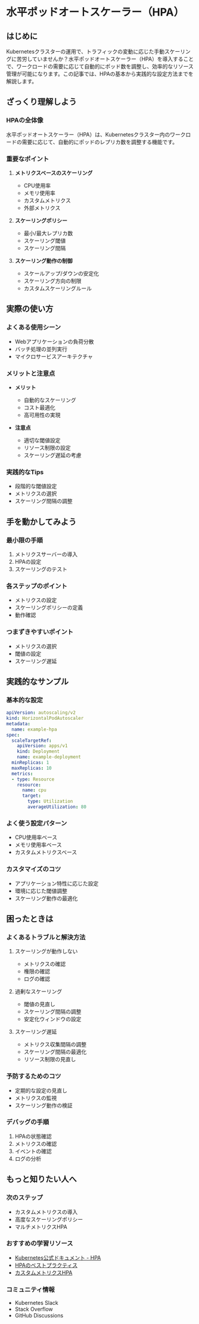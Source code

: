 # 水平ポッドオートスケーラー（HPA）

## はじめに
Kubernetesクラスターの運用で、トラフィックの変動に応じた手動スケーリングに苦労していませんか？水平ポッドオートスケーラー（HPA）を導入することで、ワークロードの需要に応じて自動的にポッド数を調整し、効率的なリソース管理が可能になります。この記事では、HPAの基本から実践的な設定方法までを解説します。

## ざっくり理解しよう

### HPAの全体像
水平ポッドオートスケーラー（HPA）は、Kubernetesクラスター内のワークロードの需要に応じて、自動的にポッドのレプリカ数を調整する機能です。

### 重要なポイント
1. **メトリクスベースのスケーリング**
   - CPU使用率
   - メモリ使用率
   - カスタムメトリクス
   - 外部メトリクス

2. **スケーリングポリシー**
   - 最小/最大レプリカ数
   - スケーリング閾値
   - スケーリング間隔

3. **スケーリング動作の制御**
   - スケールアップ/ダウンの安定化
   - スケーリング方向の制限
   - カスタムスケーリングルール

## 実際の使い方

### よくある使用シーン
- Webアプリケーションの負荷分散
- バッチ処理の並列実行
- マイクロサービスアーキテクチャ

### メリットと注意点
- **メリット**
  - 自動的なスケーリング
  - コスト最適化
  - 高可用性の実現

- **注意点**
  - 適切な閾値設定
  - リソース制限の設定
  - スケーリング遅延の考慮

### 実践的なTips
- 段階的な閾値設定
- メトリクスの選択
- スケーリング間隔の調整

## 手を動かしてみよう

### 最小限の手順
1. メトリクスサーバーの導入
2. HPAの設定
3. スケーリングのテスト

### 各ステップのポイント
- メトリクスの設定
- スケーリングポリシーの定義
- 動作確認

### つまずきやすいポイント
- メトリクスの選択
- 閾値の設定
- スケーリング遅延

## 実践的なサンプル

### 基本的な設定
```yaml
apiVersion: autoscaling/v2
kind: HorizontalPodAutoscaler
metadata:
  name: example-hpa
spec:
  scaleTargetRef:
    apiVersion: apps/v1
    kind: Deployment
    name: example-deployment
  minReplicas: 1
  maxReplicas: 10
  metrics:
  - type: Resource
    resource:
      name: cpu
      target:
        type: Utilization
        averageUtilization: 80
```

### よく使う設定パターン
- CPU使用率ベース
- メモリ使用率ベース
- カスタムメトリクスベース

### カスタマイズのコツ
- アプリケーション特性に応じた設定
- 環境に応じた閾値調整
- スケーリング動作の最適化

## 困ったときは

### よくあるトラブルと解決方法
1. スケーリングが動作しない
   - メトリクスの確認
   - 権限の確認
   - ログの確認

2. 過剰なスケーリング
   - 閾値の見直し
   - スケーリング間隔の調整
   - 安定化ウィンドウの設定

3. スケーリング遅延
   - メトリクス収集間隔の調整
   - スケーリング間隔の最適化
   - リソース制限の見直し

### 予防するためのコツ
- 定期的な設定の見直し
- メトリクスの監視
- スケーリング動作の検証

### デバッグの手順
1. HPAの状態確認
2. メトリクスの確認
3. イベントの確認
4. ログの分析

## もっと知りたい人へ

### 次のステップ
- カスタムメトリクスの導入
- 高度なスケーリングポリシー
- マルチメトリクスHPA

### おすすめの学習リソース
- [Kubernetes公式ドキュメント - HPA](https://kubernetes.io/docs/tasks/run-application/horizontal-pod-autoscale/)
- [HPAのベストプラクティス](https://kubernetes.io/docs/tasks/run-application/horizontal-pod-autoscale-walkthrough/)
- [カスタムメトリクスHPA](https://kubernetes.io/docs/tasks/run-application/horizontal-pod-autoscale/#support-for-custom-metrics)

### コミュニティ情報
- Kubernetes Slack
- Stack Overflow
- GitHub Discussions
